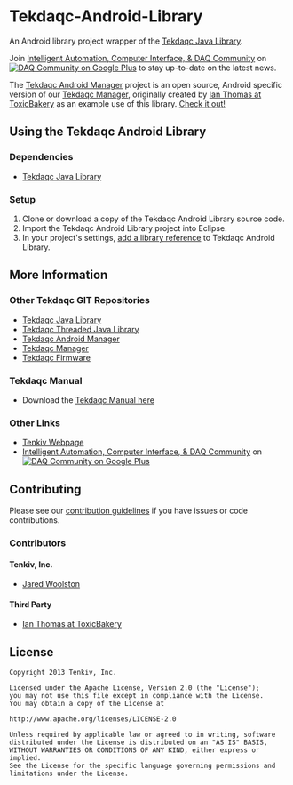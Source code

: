 Tekdaqc-Android-Library
=======================

An Android library project wrapper of the [Tekdaqc Java Library](https://github.com/Tenkiv/Tekdaqc-Java-Library).

Join [Intelligent Automation, Computer Interface, & DAQ Community](https://plus.google.com/u/0/communities/109351353187504550254) on [![DAQ Community on Google Plus](https://ssl.gstatic.com/images/icons/gplus-16.png)](https://plus.google.com/u/0/communities/109351353187504550254) to stay up-to-date on the latest news.

The [Tekdaqc Android Manager](https://github.com/Tenkiv/Tekdaqc-Android-Manager) project is an open source, Android specific version of our [Tekdaqc Manager](https://github.com/Tenkiv/Tekdaqc-Manager), originally created by [Ian Thomas at ToxicBakery](https://github.com/ToxicBakery) as an example use of this library. [Check it out!](https://github.com/Tenkiv/Tekdaqc-Android-Manager)

## Using the Tekdaqc Android Library

### Dependencies
* [Tekdaqc Java Library](https://github.com/Tenkiv/Tekdaqc-Java-Library)

### Setup

1. Clone or download a copy of the Tekdaqc Android Library source code.
2. Import the Tekdaqc Android Library project into Eclipse.
3. In your project's settings, [add a library reference](https://developer.android.com/tools/projects/projects-eclipse.html#ReferencingLibraryProject) to Tekdaqc Android Library.

## More Information

### Other Tekdaqc GIT Repositories
* [Tekdaqc Java Library](https://github.com/Tenkiv/Tekdaqc-Java-Library)
* [Tekdaqc Threaded Java Library]()
* [Tekdaqc Android Manager](https://github.com/Tenkiv/Tekdaqc-Android-Manager)
* [Tekdaqc Manager](https://github.com/Tenkiv/Tekdaqc-Manager)
* [Tekdaqc Firmware](https://github.com/Tenkiv/Tekdaqc-Firmware)

### Tekdaqc Manual
* Download the [Tekdaqc Manual here](http://www.tenkiv.com/tekdaqc_manual_pdf_v3.pdf)

### Other Links
* [Tenkiv Webpage](http://www.tenkiv.com/)
* [Intelligent Automation, Computer Interface, & DAQ Community](https://plus.google.com/u/0/communities/109351353187504550254) on [![DAQ Community on Google Plus](https://ssl.gstatic.com/images/icons/gplus-16.png)](https://plus.google.com/u/0/communities/109351353187504550254)

## Contributing

Please see our [contribution guidelines](https://github.com/Tenkiv/Tekdaqc-Android-Library/blob/master/CONTRIBUTING.md) if you have issues or code contributions.

### Contributors
#### Tenkiv, Inc.
* [Jared Woolston](https://github.com/jwoolston)

#### Third Party
* [Ian Thomas at ToxicBakery](https://github.com/ToxicBakery)

## License

    Copyright 2013 Tenkiv, Inc.
    
    Licensed under the Apache License, Version 2.0 (the "License");
    you may not use this file except in compliance with the License.
    You may obtain a copy of the License at
    
    http://www.apache.org/licenses/LICENSE-2.0
    
    Unless required by applicable law or agreed to in writing, software
    distributed under the License is distributed on an "AS IS" BASIS,
    WITHOUT WARRANTIES OR CONDITIONS OF ANY KIND, either express or implied.
    See the License for the specific language governing permissions and
    limitations under the License.
